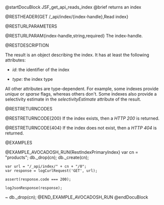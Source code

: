 
@startDocuBlock JSF_get_api_reads_index
@brief returns an index

@RESTHEADER{GET /_api/index/{index-handle},Read index}

@RESTURLPARAMETERS

@RESTURLPARAM{index-handle,string,required}
The index-handle.

@RESTDESCRIPTION

The result is an object describing the index. It has at least the following
attributes:

- *id*: the identifier of the index

- *type*: the index type

All other attributes are type-dependent. For example, some indexes provide
*unique* or *sparse* flags, whereas others don't. Some indexes also provide 
a selectivity estimate in the *selectivityEstimate* attribute of the result.

@RESTRETURNCODES

@RESTRETURNCODE{200}
If the index exists, then a *HTTP 200* is returned.

@RESTRETURNCODE{404}
If the index does not exist, then a *HTTP 404*
is returned.

@EXAMPLES

@EXAMPLE_AVOCADOSH_RUN{RestIndexPrimaryIndex}
    var cn = "products";
    db._drop(cn);
    db._create(cn);

    var url = "/_api/index/" + cn + "/0";
    var response = logCurlRequest('GET', url);

    assert(response.code === 200);

    logJsonResponse(response);
  ~ db._drop(cn);
@END_EXAMPLE_AVOCADOSH_RUN
@endDocuBlock

